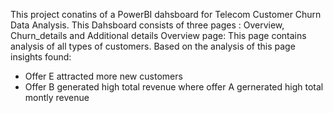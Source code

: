 This project conatins of a PowerBI dahsboard for Telecom Customer Churn Data Analysis.
This Dahsboard consists of three pages : Overview, Churn_details and Additional details
Overview page: This page contains analysis of all types of customers.
Based on the analysis of this page insights found:
 * Offer E attracted more new customers
 * Offer B generated high total revenue where offer A gernerated high total montly revenue
